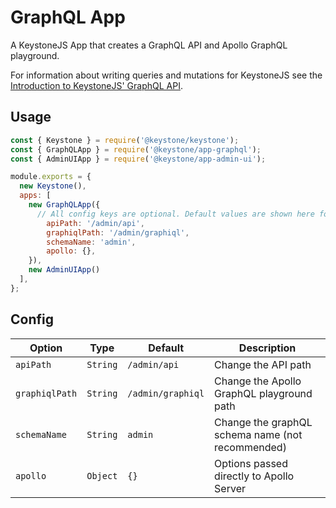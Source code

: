 <!--[meta]
section: api
subSection: apps
title: GraphQL API
draft: true
[meta]-->

# GraphQL App

A KeystoneJS App that creates a GraphQL API and Apollo GraphQL playground.

For information about writing queries and mutations for KeystoneJS see the [Introduction to KeystoneJS' GraphQL API](https://keystonejs.com/guides/intro-to-graphql).

## Usage

```javascript
const { Keystone } = require('@keystone/keystone');
const { GraphQLApp } = require('@keystone/app-graphql');
const { AdminUIApp } = require('@keystone/app-admin-ui');

module.exports = {
  new Keystone(),
  apps: [
    new GraphQLApp({
      // All config keys are optional. Default values are shown here for completeness.
        apiPath: '/admin/api',
        graphiqlPath: '/admin/graphiql',
        schemaName: 'admin',
        apollo: {},
    }),
    new AdminUIApp()
  ],
};
```

## Config

| Option         | Type     | Default           | Description                                      |
| -------------- | -------- | ----------------- | ------------------------------------------------ |
| `apiPath`      | `String` | `/admin/api`      | Change the API path                              |
| `graphiqlPath` | `String` | `/admin/graphiql` | Change the Apollo GraphQL playground path        |
| `schemaName`   | `String` | `admin`           | Change the graphQL schema name (not recommended) |
| `apollo`       | `Object` | `{}`              | Options passed directly to Apollo Server         |

